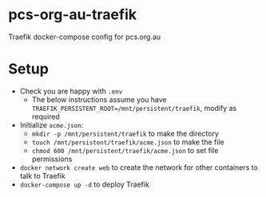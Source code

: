 # pcs-org-au-traefik
Traefik docker-compose config for pcs.org.au

# Setup
- Check you are happy with `.env`
  - The below instructions assume you have `TRAEFIK_PERSISTENT_ROOT=/mnt/persistent/traefik`, modify as required
- Initialize `acme.json`:
  - `mkdir -p /mnt/persistent/traefik` to make the directory
  - `touch /mnt/persistent/traefik/acme.json` to make the file
  - `chmod 600 /mnt/persistent/traefik/acme.json` to set file permissions
- `docker network create web` to create the network for other containers to talk to Traefik
- `docker-compose up -d` to deploy Traefik
